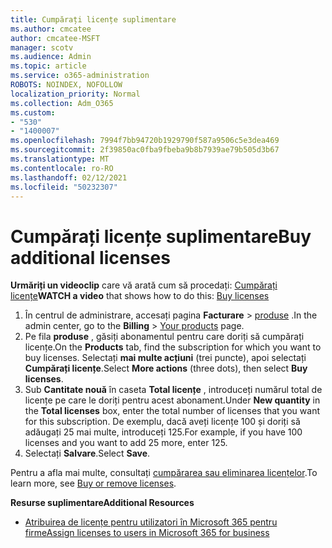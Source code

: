 ```yaml
---
title: Cumpărați licențe suplimentare
ms.author: cmcatee
author: cmcatee-MSFT
manager: scotv
ms.audience: Admin
ms.topic: article
ms.service: o365-administration
ROBOTS: NOINDEX, NOFOLLOW
localization_priority: Normal
ms.collection: Adm_O365
ms.custom:
- "530"
- "1400007"
ms.openlocfilehash: 7994f7bb94720b1929790f587a9506c5e3dea469
ms.sourcegitcommit: 2f39850ac0fba9fbeba9b8b7939ae79b505d3b67
ms.translationtype: MT
ms.contentlocale: ro-RO
ms.lasthandoff: 02/12/2021
ms.locfileid: "50232307"
---
```

# <a name="buy-additional-licenses"></a><span data-ttu-id="b224e-102">Cumpărați licențe suplimentare</span><span class="sxs-lookup"><span data-stu-id="b224e-102">Buy additional licenses</span></span>

<span data-ttu-id="b224e-103">**Urmăriți un videoclip** care vă arată cum să procedați: [Cumpărați licențe](https://go.microsoft.com/fwlink/p/?linkid=2154857)</span><span class="sxs-lookup"><span data-stu-id="b224e-103">**WATCH a video** that shows how to do this: [Buy licenses](https://go.microsoft.com/fwlink/p/?linkid=2154857)</span></span>

1. <span data-ttu-id="b224e-104">În centrul de administrare, accesați pagina **Facturare**  >  [produse](https://go.microsoft.com/fwlink/p/?linkid=842054) .</span><span class="sxs-lookup"><span data-stu-id="b224e-104">In the admin center, go to the **Billing** > [Your products](https://go.microsoft.com/fwlink/p/?linkid=842054) page.</span></span>
2. <span data-ttu-id="b224e-105">Pe fila **produse** , găsiți abonamentul pentru care doriți să cumpărați licențe.</span><span class="sxs-lookup"><span data-stu-id="b224e-105">On the **Products** tab, find the subscription for which you want to buy licenses.</span></span> <span data-ttu-id="b224e-106">Selectați **mai multe acțiuni** (trei puncte), apoi selectați **Cumpărați licențe**.</span><span class="sxs-lookup"><span data-stu-id="b224e-106">Select **More actions** (three dots), then select **Buy licenses**.</span></span>
3. <span data-ttu-id="b224e-107">Sub **Cantitate nouă** în caseta **Total licențe** , introduceți numărul total de licențe pe care le doriți pentru acest abonament.</span><span class="sxs-lookup"><span data-stu-id="b224e-107">Under **New quantity** in the **Total licenses** box, enter the total number of licenses that you want for this subscription.</span></span> <span data-ttu-id="b224e-108">De exemplu, dacă aveți licențe 100 și doriți să adăugați 25 mai multe, introduceți 125.</span><span class="sxs-lookup"><span data-stu-id="b224e-108">For example, if you have 100 licenses and you want to add 25 more, enter 125.</span></span>
4. <span data-ttu-id="b224e-109">Selectați **Salvare**.</span><span class="sxs-lookup"><span data-stu-id="b224e-109">Select **Save**.</span></span>

<span data-ttu-id="b224e-110">Pentru a afla mai multe, consultați [cumpărarea sau eliminarea licențelor](https://docs.microsoft.com/microsoft-365/commerce/licenses/buy-licenses).</span><span class="sxs-lookup"><span data-stu-id="b224e-110">To learn more, see [Buy or remove licenses](https://docs.microsoft.com/microsoft-365/commerce/licenses/buy-licenses).</span></span>

<span data-ttu-id="b224e-111">**Resurse suplimentare**</span><span class="sxs-lookup"><span data-stu-id="b224e-111">**Additional Resources**</span></span>

- [<span data-ttu-id="b224e-112">Atribuirea de licențe pentru utilizatori în Microsoft 365 pentru firme</span><span class="sxs-lookup"><span data-stu-id="b224e-112">Assign licenses to users in Microsoft 365 for business</span></span>](https://docs.microsoft.com/microsoft-365/admin/manage/assign-licenses-to-users)